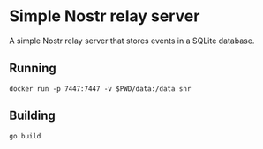 # Simple Nostr relay server

A simple Nostr relay server that stores events in a SQLite database.

## Running

```
docker run -p 7447:7447 -v $PWD/data:/data snr
```

## Building

```
go build
```
